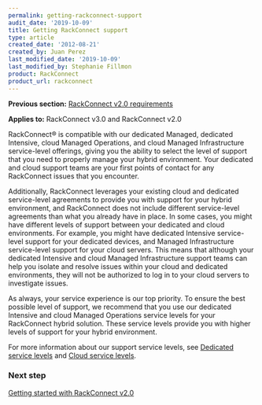 ```yaml
---
permalink: getting-rackconnect-support
audit_date: '2019-10-09'
title: Getting RackConnect support
type: article
created_date: '2012-08-21'
created_by: Juan Perez
last_modified_date: '2019-10-09'
last_modified_by: Stephanie Fillmon
product: RackConnect
product_url: rackconnect
---
```


**Previous section:** [RackConnect v2.0 requirements](/support/how-to/rackconnect-v20-requirements)

**Applies to:** RackConnect v3.0 and RackConnect v2.0

RackConnect&reg; is compatible with our dedicated Managed,
dedicated Intensive, cloud Managed Operations, and cloud Managed
Infrastructure service-level offerings, giving you the ability to select
the level of support that you need to properly manage your
hybrid environment. Your dedicated and cloud support teams are your
first points of contact for any RackConnect issues that you encounter.

Additionally, RackConnect leverages your existing cloud and dedicated
service-level agreements to provide you with support for your hybrid
environment, and RackConnect does not include different service-level
agreements than what you already have in place. In some cases, you might
have different levels of support between your dedicated and cloud
environments. For example, you might have dedicated Intensive service-level support for your dedicated devices, and Managed Infrastructure
service-level support for your cloud servers. This means that although
your dedicated Intensive and cloud Managed Infrastructure support teams
can help you isolate and resolve issues within your cloud and dedicated
environments, they will not be authorized to log in to your cloud
servers to investigate issues.

As always, your service experience is our top priority. To ensure the
best possible level of support, we recommend that you use our dedicated
Intensive and cloud Managed Operations service levels for your
RackConnect hybrid solution. These service levels provide you with
higher levels of support for your hybrid environment.

For more information about our support service levels, see [Dedicated service levels](https://www.rackspace.com/managed-hosting/service-levels/) and
[Cloud service levels](https://www.rackspace.com/openstack/public/service-levels).


### Next step

[Getting started with RackConnect v2.0](/support/how-to/rackconnect-v20)
